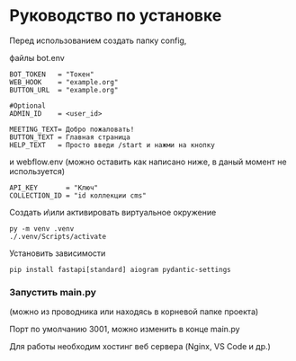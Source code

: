 # Руководство по установке
Перед использованием создать папку config,

файлы bot.env
```.env
BOT_TOKEN   = "Токен"
WEB_HOOK    = "example.org"
BUTTON_URL  = "example.org"

#Optional 
ADMIN_ID    = <user_id>

MEETING_TEXT= Добро пожаловать!
BUTTON_TEXT = Главная страница
HELP_TEXT   = Просто введи /start и нажми на кнопку
```
и webflow.env (можно оставить как написано ниже, в даный момент не используется)
```.env
API_KEY       = "Ключ"
COLLECTION_ID = "id коллекции cms"
```

Создать и\или активировать виртуальное окружение
```commandline
py -m venv .venv
./.venv/Scripts/activate
```
Установить зависимости
```commandline
pip install fastapi[standard] aiogram pydantic-settings
```
### Запустить main.py
(можно из проводника или находясь в корневой папке проекта)

Порт по умолчанию 3001, можно изменить в конце main.py

Для работы необходим хостинг веб сервера (Nginx, VS Code и др.)